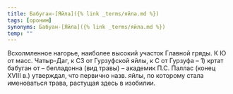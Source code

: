 ```yaml
---
title: Бабуган-[Яйла]({% link _terms/яйла.md %})
tags: [ороним]
synonyms: Бабуан-[Яйла]({% link _terms/яйла.md %})
temp: ""
---
```


Всхолмленное нагорье, наиболее высокий участок Главной гряды. К Ю от масс.
Чатыр-Даг, к СЗ от Гурзуфской яйлы, к С от Гурзуфа – 1) кртат бабуган от –
белладонна (вид травы) – академик П.С. Паллас (конец ХVIII в.) утверждал, что
первично назв. яйлы, по которому стала именоваться трава, растущая здесь в
изобилии.
